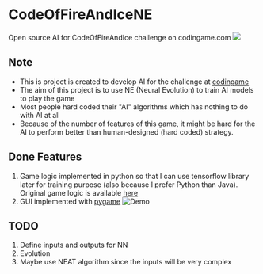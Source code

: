 # CodeOfFireAndIceNE
Open source AI for CodeOfFireAndIce challenge on codingame.com
![](https://i.imgur.com/dVHeDsY.png)

## Note
* This is project is created to develop AI for the challenge at [codingame](https://www.codingame.com/ide/challenge/a-code-of-ice-and-fire)
* The aim of this project is to use NE (Neural Evolution) to train AI models to play the game
* Most people hard coded their "AI" algorithms which has nothing to do with AI at all
* Because of the number of features of this game, it might be hard for the AI to perform better than human-designed (hard coded) strategy.

## Done Features
1. Game logic implemented in python so that I can use tensorflow library later for training purpose (also because I prefer Python than Java). Original game logic is available [here](https://github.com/Azkellas/a-code-of-ice-and-fire)
2. GUI implemented with [pygame](https://www.pygame.org)
![Demo](https://i.imgur.com/vzP1E7j.gif)

## TODO
1. Define inputs and outputs for NN
2. Evolution
3. Maybe use NEAT algorithm since the inputs will be very complex
